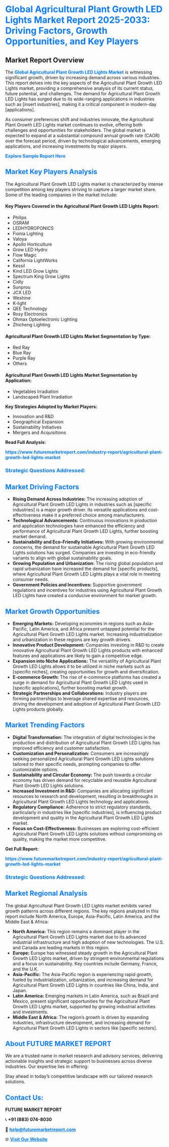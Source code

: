 <h1 style="color: #007BFF;">Global Agricultural Plant Growth LED Lights Market Report 2025-2033: Driving Factors, Growth Opportunities, and Key Players</h1>

<section id="overview">
<h2>Market Report Overview</h2>
<p>The <a href="https://www.futuremarketreport.com/industry-report/agricultural-plant-growth-led-lights-market" style="color: #007BFF; text-decoration: none;"><strong>Global Agricultural Plant Growth LED Lights Market</strong></a> is witnessing significant growth, driven by increasing demand across various industries. This report delves into the key aspects of the Agricultural Plant Growth LED Lights market, providing a comprehensive analysis of its current status, future potential, and challenges. The demand for Agricultural Plant Growth LED Lights has surged due to its wide-ranging applications in industries such as [insert industries], making it a critical component in modern-day [applications].</p>
<p>As consumer preferences shift and industries innovate, the Agricultural Plant Growth LED Lights market continues to evolve, offering both challenges and opportunities for stakeholders. The global market is expected to expand at a substantial compound annual growth rate (CAGR) over the forecast period, driven by technological advancements, emerging applications, and increasing investments by major players.</p>
</section>

<section id="overview">
<p><a href="https://www.futuremarketreport.com/request-sample/reportId=86463" style="color: #007BFF; text-decoration: none;"><strong>Explore Sample Report Here</strong></a></p>
</section>

<section id="key-players">
<h2 style="color: #007BFF;">Market Key Players Analysis</h2>
<p>The Agricultural Plant Growth LED Lights market is characterized by intense competition among key players striving to capture a larger market share. Some of the leading companies in the market include:</p>
<h4>Key Players Covered in the Agricultural Plant Growth LED Lights Report:</h4>
<ul><li>Philips</li><li>OSRAM</li><li>LEDHYDROPONICS</li><li>Fionia Lighting</li><li>Valoya</li><li>Apollo Horticulture</li><li>Grow LED Hydro</li><li>Flow Magic</li><li>California LightWorks</li><li>Kessil</li><li>Kind LED Grow Lights</li><li>Spectrum King Grow Lights</li><li>Cidly</li><li>Sunprou</li><li>JCX LED</li><li>Weshine</li><li>K-light</li><li>QEE Technology</li><li>Rosy Electronics</li><li>Ohmax Optoelectronic Lighting</li><li>Zhicheng Lighting</li></ul>
<h4>Agricultural Plant Growth LED Lights Market Segmentation by Type:</h4>
<ul><li>Red Ray</li><li>Blue Ray</li><li>Purple Ray</li><li>Others</li></ul>

<h4>Agricultural Plant Growth LED Lights Market Segmentation by Application:</h4>
<ul><li>Vegetables Irradiation</li><li>Landscaped Plant Irradiation</li></ul>
<p><strong>Key Strategies Adopted by Market Players:</strong></p>
<ul>
<li>Innovation and R&D</li>
<li>Geographical Expansion</li>
<li>Sustainability Initiatives</li>
<li>Mergers and Acquisitions</li>
</ul>
</section>

<section>
<p><strong>Read Full Analysis: </strong></p><a href="https://www.futuremarketreport.com/industry-report/agricultural-plant-growth-led-lights-market" style="color: #007BFF; text-decoration: none;"><strong>https://www.futuremarketreport.com/industry-report/agricultural-plant-growth-led-lights-market</strong></a>
<h3 style="color: #007BFF;">Strategic Questions Addressed:</h3>
</section>

<section id="driving-factors">
<h2 style="color: #007BFF;">Market Driving Factors</h2>
<ul>
<li><strong>Rising Demand Across Industries:</strong> The increasing adoption of Agricultural Plant Growth LED Lights in industries such as [specific industries] is a major growth driver. Its versatile applications and cost-effectiveness make it a preferred choice among manufacturers.</li>
<li><strong>Technological Advancements:</strong> Continuous innovations in production and application technologies have enhanced the efficiency and performance of Agricultural Plant Growth LED Lights, further boosting market demand.</li>
<li><strong>Sustainability and Eco-Friendly Initiatives:</strong> With growing environmental concerns, the demand for sustainable Agricultural Plant Growth LED Lights solutions has surged. Companies are investing in eco-friendly variants to align with global sustainability goals.</li>
<li><strong>Growing Population and Urbanization:</strong> The rising global population and rapid urbanization have increased the demand for [specific products], where Agricultural Plant Growth LED Lights plays a vital role in meeting consumer needs.</li>
<li><strong>Government Policies and Incentives:</strong> Supportive government regulations and incentives for industries using Agricultural Plant Growth LED Lights have created a conducive environment for market growth.</li>
</ul>
</section>

<section id="growth-opportunities">
<h2 style="color: #007BFF;">Market Growth Opportunities</h2>
<ul>
<li><strong>Emerging Markets:</strong> Developing economies in regions such as Asia-Pacific, Latin America, and Africa present untapped potential for the Agricultural Plant Growth LED Lights market. Increasing industrialization and urbanization in these regions are key growth drivers.</li>
<li><strong>Innovative Product Development:</strong> Companies investing in R&D to create innovative Agricultural Plant Growth LED Lights products with enhanced features and applications are likely to gain a competitive edge.</li>
<li><strong>Expansion into Niche Applications:</strong> The versatility of Agricultural Plant Growth LED Lights allows it to be utilized in niche markets such as [specific niches], creating opportunities for growth and diversification.</li>
<li><strong>E-commerce Growth:</strong> The rise of e-commerce platforms has created a surge in demand for Agricultural Plant Growth LED Lights used in [specific applications], further boosting market growth.</li>
<li><strong>Strategic Partnerships and Collaborations:</strong> Industry players are forming partnerships to leverage shared expertise and resources, driving the development and adoption of Agricultural Plant Growth LED Lights products globally.</li>
</ul>
</section>

<section id="trending-factors">
<h2 style="color: #007BFF;">Market Trending Factors</h2>
<ul>
<li><strong>Digital Transformation:</strong> The integration of digital technologies in the production and distribution of Agricultural Plant Growth LED Lights has improved efficiency and customer satisfaction.</li>
<li><strong>Customization and Personalization:</strong> Consumers are increasingly seeking personalized Agricultural Plant Growth LED Lights solutions tailored to their specific needs, prompting companies to offer customizable options.</li>
<li><strong>Sustainability and Circular Economy:</strong> The push towards a circular economy has driven demand for recyclable and reusable Agricultural Plant Growth LED Lights solutions.</li>
<li><strong>Increased Investment in R&D:</strong> Companies are allocating significant resources to research and development, resulting in breakthroughs in Agricultural Plant Growth LED Lights technology and applications.</li>
<li><strong>Regulatory Compliance:</strong> Adherence to strict regulatory standards, particularly in industries like [specific industries], is influencing product development and quality in the Agricultural Plant Growth LED Lights market.</li>
<li><strong>Focus on Cost-Effectiveness:</strong> Businesses are exploring cost-efficient Agricultural Plant Growth LED Lights solutions without compromising on quality, making the market more competitive.</li>
</ul>
</section>

<section>
<p><strong>Get Full Report: </strong></p><a href="https://www.futuremarketreport.com/industry-report/agricultural-plant-growth-led-lights-market" style="color: #007BFF; text-decoration: none;"><strong>https://www.futuremarketreport.com/industry-report/agricultural-plant-growth-led-lights-market</strong></a>
<h3 style="color: #007BFF;">Strategic Questions Addressed:</h3>
</section>


<section id="regional-analysis">
<h2 style="color: #007BFF;">Market Regional Analysis</h2>
<p>The global Agricultural Plant Growth LED Lights market exhibits varied growth patterns across different regions. The key regions analyzed in this report include North America, Europe, Asia-Pacific, Latin America, and the Middle East & Africa:</p>
<ul>
<li><strong>North America:</strong> This region remains a dominant player in the Agricultural Plant Growth LED Lights market due to its advanced industrial infrastructure and high adoption of new technologies. The U.S. and Canada are leading markets in this region.</li>
<li><strong>Europe:</strong> Europe has witnessed steady growth in the Agricultural Plant Growth LED Lights market, driven by stringent environmental regulations and a focus on sustainability. Key countries include Germany, France, and the U.K.</li>
<li><strong>Asia-Pacific:</strong> The Asia-Pacific region is experiencing rapid growth, fueled by industrialization, urbanization, and increasing demand for Agricultural Plant Growth LED Lights in countries like China, India, and Japan.</li>
<li><strong>Latin America:</strong> Emerging markets in Latin America, such as Brazil and Mexico, present significant opportunities for the Agricultural Plant Growth LED Lights market, supported by growing industrial activities and investments.</li>
<li><strong>Middle East & Africa:</strong> The region’s growth is driven by expanding industries, infrastructure development, and increasing demand for Agricultural Plant Growth LED Lights in sectors like [specific sectors].</li>
</ul>
</section>

<footer>
<h2 style="color: #007BFF;">About FUTURE MARKET REPORT</h2>
<p>We are a trusted name in market research and advisory services, delivering actionable insights and strategic support to businesses across diverse industries. Our expertise lies in offering:</p>

<p>Stay ahead in today’s competitive landscape with our tailored research solutions.</p>

<h2 style="color: #007BFF;">Contact Us:</h2>
<p><strong>FUTURE MARKET REPORT</strong></p>
<p>📞 <strong>+91 (883) 074-8030</strong></p>
<p>📧 <strong><a href="mailto:help@futuremarketreport.com" style="color: #007BFF;">help@futuremarketreport.com</a></strong></p>
<p>🌐 <strong><a href="https://www.futuremarketreport.com/" style="color: #007BFF;">Visit Our Website</a></strong></p>
</footer>